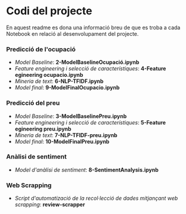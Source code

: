 # Codi del projecte

En aquest readme es dona una informació breu de que es troba a cada Notebook en relació al desenvolupament del projecte.

### Predicció de l'ocupació

- *Model Baseline*: **2-ModelBaselineOcupació.ipynb** 
- *Feature engineering i selecció de característiques*: **4-Feature egineering ocupacio.ipynb**
- *Mineria de text*: **6-NLP-TFIDF.ipynb**
- *Model final*: **9-ModelFinalOcupacio.ipynb**

### Predicció del preu 

- *Model Baseline*: **3-ModelBaselinePreu.ipynb** 
- *Feature engineering i selecció de característiques*: **5-Feature egineering preu.ipynb**
- *Mineria de text*: **7-NLP-TFIDF-preu.ipynb**
- *Model final*: **10-ModelFinalPreu.ipynb**

### Anàlisi de sentiment

- *Model d'anàlisi de sentiment*: **8-SentimentAnalysis.ipynb**

### Web Scrapping

- *Script d'automatizació de la recol·lecció de dades mitjançant web scrapping*: **review-scrapper** 
